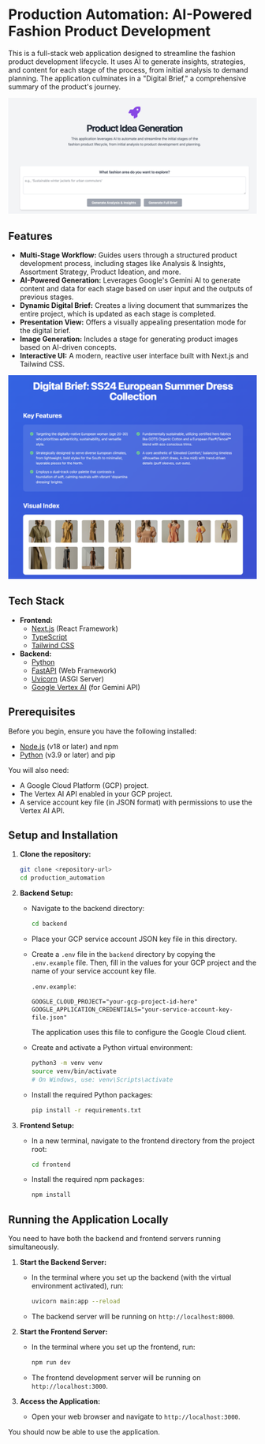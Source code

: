 # Production Automation: AI-Powered Fashion Product Development

This is a full-stack web application designed to streamline the fashion product development lifecycle. It uses AI to generate insights, strategies, and content for each stage of the process, from initial analysis to demand planning. The application culminates in a "Digital Brief," a comprehensive summary of the product's journey.

<img src="./assets/screenshot.png" alt="Main Application View">

## Features

- **Multi-Stage Workflow:** Guides users through a structured product development process, including stages like Analysis & Insights, Assortment Strategy, Product Ideation, and more.
- **AI-Powered Generation:** Leverages Google's Gemini AI to generate content and data for each stage based on user input and the outputs of previous stages.
- **Dynamic Digital Brief:** Creates a living document that summarizes the entire project, which is updated as each stage is completed.
- **Presentation View:** Offers a visually appealing presentation mode for the digital brief.
- **Image Generation:** Includes a stage for generating product images based on AI-driven concepts.
- **Interactive UI:** A modern, reactive user interface built with Next.js and Tailwind CSS.

<img src="./assets/screenshot_2.png" alt="Digital Brief Presentation View">


## Tech Stack

- **Frontend:**
  - [Next.js](https://nextjs.org/) (React Framework)
  - [TypeScript](https://www.typescriptlang.org/)
  - [Tailwind CSS](https://tailwindcss.com/)
- **Backend:**
  - [Python](https://www.python.org/)
  - [FastAPI](https://fastapi.tiangolo.com/) (Web Framework)
  - [Uvicorn](https.www.uvicorn.org) (ASGI Server)
  - [Google Vertex AI](https://cloud.google.com/vertex-ai) (for Gemini API)

## Prerequisites

Before you begin, ensure you have the following installed:
- [Node.js](https://nodejs.org/en/) (v18 or later) and npm
- [Python](https://www.python.org/downloads/) (v3.9 or later) and pip

You will also need:
- A Google Cloud Platform (GCP) project.
- The Vertex AI API enabled in your GCP project.
- A service account key file (in JSON format) with permissions to use the Vertex AI API.

## Setup and Installation

1.  **Clone the repository:**
    ```bash
    git clone <repository-url>
    cd production_automation
    ```

2.  **Backend Setup:**
    - Navigate to the backend directory:
      ```bash
      cd backend
      ```
    - Place your GCP service account JSON key file in this directory.

    - Create a `.env` file in the `backend` directory by copying the `.env.example` file. Then, fill in the values for your GCP project and the name of your service account key file.
      
      `.env.example`:
      ```
      GOOGLE_CLOUD_PROJECT="your-gcp-project-id-here"
      GOOGLE_APPLICATION_CREDENTIALS="your-service-account-key-file.json"
      ```
      The application uses this file to configure the Google Cloud client.

    - Create and activate a Python virtual environment:
      ```bash
      python3 -m venv venv
      source venv/bin/activate
      # On Windows, use: venv\Scripts\activate
      ```

    - Install the required Python packages:
      ```bash
      pip install -r requirements.txt
      ```

3.  **Frontend Setup:**
    - In a new terminal, navigate to the frontend directory from the project root:
      ```bash
      cd frontend
      ```
    - Install the required npm packages:
      ```bash
      npm install
      ```

## Running the Application Locally

You need to have both the backend and frontend servers running simultaneously.

1.  **Start the Backend Server:**
    - In the terminal where you set up the backend (with the virtual environment activated), run:
      ```bash
      uvicorn main:app --reload
      ```
    - The backend server will be running on `http://localhost:8000`.

2.  **Start the Frontend Server:**
    - In the terminal where you set up the frontend, run:
      ```bash
      npm run dev
      ```
    - The frontend development server will be running on `http://localhost:3000`.

3.  **Access the Application:**
    - Open your web browser and navigate to `http://localhost:3000`.

You should now be able to use the application. 